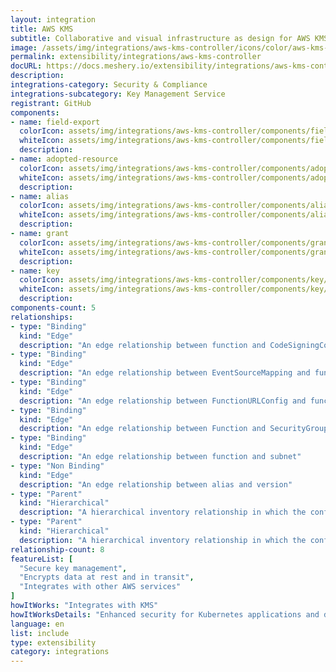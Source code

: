 ```yaml
---
layout: integration
title: AWS KMS
subtitle: Collaborative and visual infrastructure as design for AWS KMS
image: /assets/img/integrations/aws-kms-controller/icons/color/aws-kms-controller-color.svg
permalink: extensibility/integrations/aws-kms-controller
docURL: https://docs.meshery.io/extensibility/integrations/aws-kms-controller
description: 
integrations-category: Security & Compliance
integrations-subcategory: Key Management Service
registrant: GitHub
components: 
- name: field-export
  colorIcon: assets/img/integrations/aws-kms-controller/components/field-export/icons/color/field-export-color.svg
  whiteIcon: assets/img/integrations/aws-kms-controller/components/field-export/icons/white/field-export-white.svg
  description: 
- name: adopted-resource
  colorIcon: assets/img/integrations/aws-kms-controller/components/adopted-resource/icons/color/adopted-resource-color.svg
  whiteIcon: assets/img/integrations/aws-kms-controller/components/adopted-resource/icons/white/adopted-resource-white.svg
  description: 
- name: alias
  colorIcon: assets/img/integrations/aws-kms-controller/components/alias/icons/color/alias-color.svg
  whiteIcon: assets/img/integrations/aws-kms-controller/components/alias/icons/white/alias-white.svg
  description: 
- name: grant
  colorIcon: assets/img/integrations/aws-kms-controller/components/grant/icons/color/grant-color.svg
  whiteIcon: assets/img/integrations/aws-kms-controller/components/grant/icons/white/grant-white.svg
  description: 
- name: key
  colorIcon: assets/img/integrations/aws-kms-controller/components/key/icons/color/key-color.svg
  whiteIcon: assets/img/integrations/aws-kms-controller/components/key/icons/white/key-white.svg
  description: 
components-count: 5
relationships: 
- type: "Binding"
  kind: "Edge"
  description: "An edge relationship between function and CodeSigningConfig"
- type: "Binding"
  kind: "Edge"
  description: "An edge relationship between EventSourceMapping and function"
- type: "Binding"
  kind: "Edge"
  description: "An edge relationship between FunctionURLConfig and function"
- type: "Binding"
  kind: "Edge"
  description: "An edge relationship between Function and SecurityGroup"
- type: "Binding"
  kind: "Edge"
  description: "An edge relationship between function and subnet"
- type: "Non Binding"
  kind: "Edge"
  description: "An edge relationship between alias and version"
- type: "Parent"
  kind: "Hierarchical"
  description: "A hierarchical inventory relationship in which the configuration of (parent component) is patched with the configuration of (child component). "
- type: "Parent"
  kind: "Hierarchical"
  description: "A hierarchical inventory relationship in which the configuration of (parent component) is patched with the configuration of (child component). "
relationship-count: 8
featureList: [
  "Secure key management",
  "Encrypts data at rest and in transit",
  "Integrates with other AWS services"
]
howItWorks: "Integrates with KMS"
howItWorksDetails: "Enhanced security for Kubernetes applications and data on AWS"
language: en
list: include
type: extensibility
category: integrations
---
```

